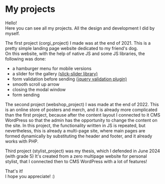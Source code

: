 # My projects
Hello!  
Here you can see all my projects. All the design and development I did by myself.  

The first project (corgi_project) I made was at the end of 2021. This is a pretty simple landing page website dedicated to my friend's dog.  
On this website, with the help of native JS and some JS libraries, the following was done:  
* a hamburger menu for mobile versions 
* a slider for the gallery [(slick-slider library)](https://kenwheeler.github.io/slick/)
* form validation before sending [(jquery validation plugin)](https://jqueryvalidation.org/)
* smooth scroll up arrow
* closing the modal window 
* form sending  
  
The second project (webshop_project) I was made at the end of 2022. This is an online store of posters and merch, and it is already more complicated than the first project, because after the content layout I connected to it CMS WordPress so that the admin has the opportunity to change the content on the site. In this project, the functionality written in JS is repeated, but nevertheless, this is already a multi-page site, where main pages are formed dynamically by substituting the header and footer, and it already works with PHP.

Third project (stylist_project) was my thesis, which I defended in June 2024 (with grade 5)
It's created from a zero multipage website for personal stylist, that I connected then to CMS WordPress with a lot of features!

That's it!  
I hope you appreciate! :)
